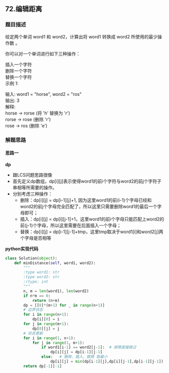 ## 72.编辑距离

### 题目描述
给定两个单词 word1 和 word2，计算出将 word1 转换成 word2 所使用的最少操作数 。

你可以对一个单词进行如下三种操作：

插入一个字符  
删除一个字符  
替换一个字符  
示例 1:

输入: word1 = "horse", word2 = "ros"  
输出: 3  
解释:   
horse -> rorse (将 'h' 替换为 'r')  
rorse -> rose (删除 'r')  
rose -> ros (删除 'e')


### 解题思路
#### 思路一
**dp**
- 跟LCS问题思路很像
- 首先定义dp数组，dp\[i][j]表示使得word1的前i个字符与word2的前j个字符子串相等所需要的操作。
- 分别考虑三种操作：
    - 删除：dp\[i][j] = dp\[i-1][j]+1, 因为这里word1的前(i-1)个字母已经和word2的前j个字母完全匹配了，所以这里只需要删除word1的最后一个字母即可；
    - 插入：dp\[i][j] = dp\[i][j-1]+1，这里word1的前i个字母只能匹配上word2的前(j-1)个字母，所以这里需要在后面插入一个字母；
    - 替换：dp\[i][j] = dp\[i-1][j-1]+tmp，这里tmp取决于word1[i]和word2[j]两个字母是否相等

**python实现代码**

```python
class Solution(object):
    def minDistance(self, word1, word2):
        """
        :type word1: str
        :type word2: str
        :rtype: int
        """
        n, m = len(word1), len(word2)
        if n*m == 0:
            return (n+m)
        dp = [[0]*(m+1) for _ in range(n+1)]
        # 边界状态
        for i in range(n+1):
            dp[i][0] = i 
        for j in range(m+1):
            dp[0][j] = j
        # 状态更新
        for i in range(1, n+1):
            for j in range(1, m+1):
                if word1[i-1] == word2[j-1]:  # 相等直接跳过
                    dp[i][j] = dp[i-1][j-1]
                else:	# 删除、插入、替换 取最小
                    dp[i][j] = min(dp[i-1][j],dp[i][j-1],dp[i-1][j-1]) + 1
        return dp[-1][-1]
```


